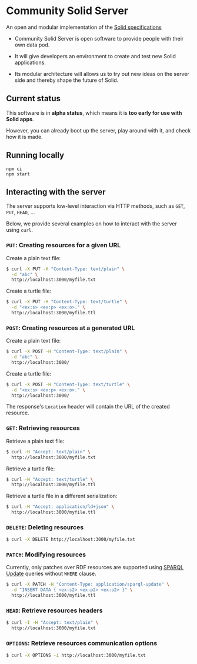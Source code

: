 # Community Solid Server

An open and modular implementation of the [Solid specifications](https://solid.github.io/specification/) 

- Community Solid Server is open software
to provide people with their own data pod.

- It will give developers an environment
to create and test new Solid applications.

- Its modular architecture will allows us
to try out new ideas on the server side
and thereby shape the future of Solid.

## Current status
This software is in **alpha status**,
which means it is **too early for use with Solid apps**.

However, you can already boot up the server,
play around with it,
and check how it is made.

## Running locally

```
npm ci
npm start
```

## Interacting with the server

The server supports low-level interaction via HTTP methods,
such as `GET`, `PUT`, `HEAD`, ...

Below, we provide several examples on how to interact with the server using `curl`.

### `PUT`: Creating resources for a given URL

Create a plain text file:
```bash
$ curl -X PUT -H "Content-Type: text/plain" \
  -d "abc" \
  http://localhost:3000/myfile.txt
```

Create a turtle file:
```bash
$ curl -X PUT -H "Content-Type: text/turtle" \
  -d "<ex:s> <ex:p> <ex:o>." \
  http://localhost:3000/myfile.ttl
```

### `POST`: Creating resources at a generated URL

Create a plain text file:
```bash
$ curl -X POST -H "Content-Type: text/plain" \
  -d "abc" \
  http://localhost:3000/
```

Create a turtle file:
```bash
$ curl -X POST -H "Content-Type: text/turtle" \
  -d "<ex:s> <ex:p> <ex:o>." \
  http://localhost:3000/
```

The response's `Location` header will contain the URL of the created resource.

### `GET`: Retrieving resources

Retrieve a plain text file:
```bash
$ curl -H "Accept: text/plain" \
  http://localhost:3000/myfile.txt
```

Retrieve a turtle file:
```bash
$ curl -H "Accept: text/turtle" \
  http://localhost:3000/myfile.ttl
```

Retrieve a turtle file in a different serialization:
```bash
$ curl -H "Accept: application/ld+json" \
  http://localhost:3000/myfile.ttl
```

### `DELETE`: Deleting resources

```bash
$ curl -X DELETE http://localhost:3000/myfile.txt
```

### `PATCH`: Modifying resources

Currently, only patches over RDF resources are supported using [SPARQL Update](https://www.w3.org/TR/sparql11-update/)
queries without `WHERE` clause.

```bash
$ curl -X PATCH -H "Content-Type: application/sparql-update" \
  -d "INSERT DATA { <ex:s2> <ex:p2> <ex:o2> }" \
  http://localhost:3000/myfile.ttl
```

### `HEAD`: Retrieve resources headers

```bash
$ curl -I -H "Accept: text/plain" \
  http://localhost:3000/myfile.txt
```

### `OPTIONS`: Retrieve resources communication options

```bash
$ curl -X OPTIONS -i http://localhost:3000/myfile.txt
```
